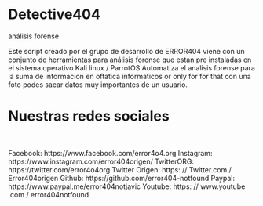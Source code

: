 # Detective404
análisis forense
<p>Este script creado por el grupo de desarrollo de ERROR404 viene con un conjunto de herramientas para análisis forense que estan pre instaladas en el sistema operativo Kali linux / ParrotOS Automatiza el analisis forense para la suma de informacion en oftatica informaticos or only for for that con una foto podes sacar datos muy importantes de un usuario.</p>

<h1>Nuestras redes sociales</h1>
<br>
<p>Facebook: https://www.facebook.com/error4o4.org
Instagram: https://www.instagram.com/error404origen/
TwitterORG: https://twitter.com/error4o4org
Twitter Origen: https: // Twitter.com / Error404origen
Github: https://github.com/error404-notfound
Paypal: https://www.paypal.me/error404notjavic
Youtube: https: // www.youtube .com / error404notfound</p>
















